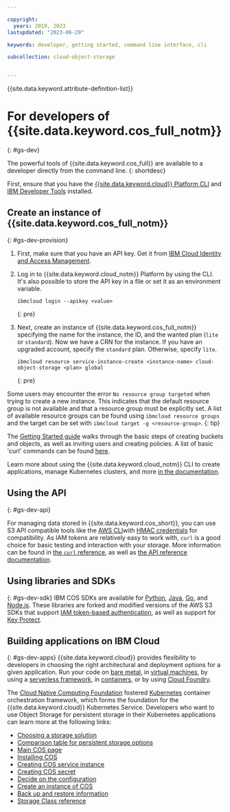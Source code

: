 ```yaml
---

copyright:
  years: 2019, 2023
lastupdated: "2023-06-29"

keywords: developer, getting started, command line interface, cli

subcollection: cloud-object-storage


---
```


{{site.data.keyword.attribute-definition-list}}


# For developers of {{site.data.keyword.cos_full_notm}}
{: #gs-dev}

The powerful tools of {{site.data.keyword.cos_full}} are available to a developer directly from the command line.
{: shortdesc}

First, ensure that you have the [{{site.data.keyword.cloud}} Platform CLI](https://cloud.ibm.com/docs/cli/index.html) and [IBM Developer Tools](https://cloud.ibm.com/docs/cloudnative/idt/index.html) installed.

## Create an instance of {{site.data.keyword.cos_full_notm}}
{: #gs-dev-provision}

1. First, make sure that you have an API key. Get it from [IBM Cloud Identity and Access Management](https://cloud.ibm.com/iam/apikeys).
2. Log in to {{site.data.keyword.cloud_notm}} Platform by using the CLI. It's also possible to store the API key in a file or set it as an environment variable.

    ```
    ibmcloud login --apikey <value>
    ```
    {: pre}

3. Next, create an instance of {{site.data.keyword.cos_full_notm}} specifying the name for the instance, the ID, and the wanted plan (`lite` or `standard`). Now we have a CRN for the instance. If you have an upgraded account, specify the `standard` plan. Otherwise, specify `lite`.

    ```
    ibmcloud resource service-instance-create <instance-name> cloud-object-storage <plan> global
    ```
    {: pre}

Some users may encounter the error `No resource group targeted` when trying to create a new instance. This indicates that the default resource group is not available and that a resource group must be explicitly set. A list of available resource groups can be found using `ibmcloud resource groups` and the target can be set with `ibmcloud target -g <resource-group>`.
{: tip}

The [Getting Started guide](/docs/cloud-object-storage?topic=cloud-object-storage-getting-started-cloud-object-storage) walks through the basic steps of creating buckets and objects, as well as inviting users and creating policies. A list of basic 'curl' commands can be found [here](/docs/cloud-object-storage/cli?topic=cloud-object-storage-curl).

Learn more about using the {{site.data.keyword.cloud_notm}} CLI to create applications, manage Kubernetes clusters, and more [in the documentation](/docs/cli?topic=cli-ibmcloud_cli).


## Using the API
{: #gs-dev-api}

For managing data stored in {{site.data.keyword.cos_short}}, you can use S3 API compatible tools like the [AWS CLI](/docs/cloud-object-storage/cli?topic=cloud-object-storage-aws-cli)with [HMAC credentials](/docs/cloud-object-storage?topic=cloud-object-storage-uhc-hmac-credentials-main) for compatibility. As IAM tokens are relatively easy to work with, `curl` is a good choice for basic testing and interaction with your storage. More information can be found in [the `curl` reference](/docs/cloud-object-storage/cli?topic=cloud-object-storage-curl), as well as [the API reference documentation](/docs/cloud-object-storage/api-reference?topic=cloud-object-storage-compatibility-api).

## Using libraries and SDKs
{: #gs-dev-sdk}
IBM COS SDKs are available for [Python](/docs/cloud-object-storage/libraries?topic=cloud-object-storage-python), [Java](/docs/cloud-object-storage/libraries?topic=cloud-object-storage-java), [Go](/docs/cloud-object-storage?topic=cloud-object-storage-using-go), and [Node.js](/docs/cloud-object-storage/libraries?topic=cloud-object-storage-node). These libraries are forked and modified versions of the AWS S3 SDKs that support [IAM token-based authentication](/docs/cloud-object-storage/iam?topic=cloud-object-storage-iam-overview), as well as support for [Key Protect](/docs/cloud-object-storage/basics?topic=cloud-object-storage-encryption). 

## Building applications on IBM Cloud
{: #gs-dev-apps}
{{site.data.keyword.cloud}} provides flexibility to developers in choosing the right architectural and deployment options for a given application. Run your code on [bare metal](https://cloud.ibm.com/catalog/infrastructure/bare-metal), in [virtual machines](https://cloud.ibm.com/catalog/infrastructure/virtual-server-group), by using a [serverless framework](https://cloud.ibm.com/openwhisk), in [containers](https://cloud.ibm.com/kubernetes/catalog/cluster), or by using [Cloud Foundry](https://cloud.ibm.com/catalog/starters/sdk-for-nodejs). 

The [Cloud Native Computing Foundation](https://www.cncf.io) fostered [Kubernetes](https://kubernetes.io) container orchestration framework, which forms the foundation for the {{site.data.keyword.cloud}} Kubernetes Service. Developers who want to use Object Storage for persistent storage in their Kubernetes applications can learn more at the following links:

 * [Choosing a storage solution](/docs/containers?topic=containers-storage_planning#choose_storage_solution)
 * [Comparison table for persistent storage options](/docs/containers?topic=containers-storage-plan)
 * [Main COS page](/docs/containers?topic=containers-object_storage)
 * [Installing COS](/docs/containers?topic=containers-object_storage#install_cos)
 * [Creating COS service instance](/docs/containers?topic=containers-object_storage#create_cos_service)
 * [Creating COS secret](/docs/containers?topic=containers-object_storage#create_cos_secret)
 * [Decide on the configuration](/docs/containers?topic=containers-object_storage#configure_cos)
 * [Create an instance of COS](/docs/containers?topic=containers-object_storage#add_cos)
 * [Back up and restore information](/docs/containers?topic=containers-object_storage#cos_backup_restore)
 * [Storage Class reference](/docs/containers?topic=containers-object_storage#configure_cos)


